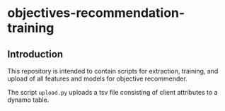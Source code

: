 # objectives-recommendation-training

## Introduction

This repository is intended to contain scripts for extraction, training, and upload of all 
features and models 
for objective recommender.  

The script ```upload.py``` uploads a tsv file consisting of client attributes to a dynamo
table.
